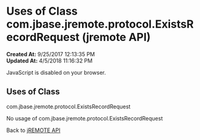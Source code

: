 # Uses of Class com.jbase.jremote.protocol.ExistsRecordRequest (jremote API)

**Created At:** 9/25/2017 12:13:35 PM  
**Updated At:** 4/5/2018 11:16:32 PM  

<!--<br>    try {<br>        if (location.href.indexOf('is-external=true') == -1) {<br>            parent.document.title="Uses of Class com.jbase.jremote.protocol.ExistsRecordRequest (jremote   API)";<br>        }<br>    }<br>    catch(err) {<br>    }<br>//-->
JavaScript is disabled on your browser.



<!--<br>  allClassesLink = document.getElementById("allclasses\_navbar\_top");<br>  if(window==top) {<br>    allClassesLink.style.display = "block";<br>  }<br>  else {<br>    allClassesLink.style.display = "none";<br>  }<br>  //-->

## Uses of Class
com.jbase.jremote.protocol.ExistsRecordRequest

No usage of com.jbase.jremote.protocol.ExistsRecordRequest

Back to [jREMOTE API](com_jbase_jremote_package-summary)
